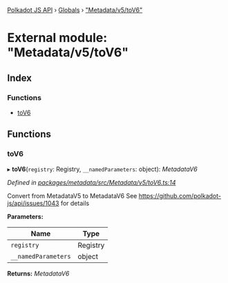 [Polkadot JS API](../README.md) › [Globals](../globals.md) › ["Metadata/v5/toV6"](_metadata_v5_tov6_.md)

# External module: "Metadata/v5/toV6"

## Index

### Functions

* [toV6](_metadata_v5_tov6_.md#tov6)

## Functions

###  toV6

▸ **toV6**(`registry`: Registry, `__namedParameters`: object): *MetadataV6*

*Defined in [packages/metadata/src/Metadata/v5/toV6.ts:14](https://github.com/polkadot-js/api/blob/7ef945d15b/packages/metadata/src/Metadata/v5/toV6.ts#L14)*

Convert from MetadataV5 to MetadataV6
See https://github.com/polkadot-js/api/issues/1043 for details

**Parameters:**

Name | Type |
------ | ------ |
`registry` | Registry |
`__namedParameters` | object |

**Returns:** *MetadataV6*
